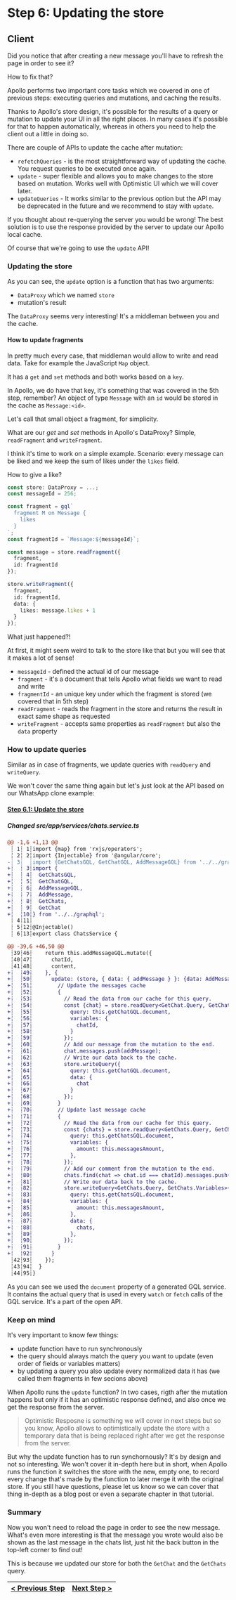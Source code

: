 # Step 6: Updating the store

[//]: # (head-end)


## Client

Did you notice that after creating a new message you'll have to refresh the page in order to see it?

How to fix that?

Apollo performs two important core tasks which we covered in one of previous steps: executing queries and mutations, and caching the results.

Thanks to Apollo's store design, it's possible for the results of a query or mutation to update your UI in all the right places. In many cases it's possible for that to happen automatically, whereas in others you need to help the client out a little in doing so.

There are couple of APIs to update the cache after mutation:

- `refetchQueries` - is the most straightforward way of updating the cache. You request queries to be executed once again.
- `update` - super flexible and allows you to make changes to the store based on mutation. Works well with Optimistic UI which we will cover later.
- `updateQueries` - It works similar to the previous option but the API may be deprecated in the future and we recommend to stay with `update`.

If you thought about re-querying the server you would be wrong! The best solution is to use the response provided by the server to update our Apollo local cache.

Of course that we're going to use the `update` API!

### Updating the store

As you can see, the `update` option is a function that has two arguments:

- `DataProxy` which we named `store`
- mutation's result

The `DataProxy` seems very interesting! It's a middleman between you and the cache.

#### How to update fragments

In pretty much every case, that middleman would allow to write and read data. Take for example the JavaScript `Map` object.

It has a `get` and `set` methods and both works based on a `key`.

In Apollo, we do have that key, it's something that was covered in the 5th step, remember? An object of type `Message` with an `id` would be stored in the cache as `Message:<id>`.

Let's call that small object a fragment, for simplicity.

What are our _get_ and _set_ methods in Apollo's DataProxy? Simple, `readFragment` and `writeFragment`.

I think it's time to work on a simple example. Scenario: every message can be liked and we keep the sum of likes under the `likes` field.

How to give a like?

```typescript
const store: DataProxy = ...;
const messageId = 256;

const fragment = gql`
  fragment M on Message {
    likes
  }
`;
const fragmentId = `Message:${messageId}`;

const message = store.readFragment({
  fragment,
  id: fragmentId
});

store.writeFragment({
  fragment,
  id: fragmentId,
  data: {
    likes: message.likes + 1
  }
});
```

What just happened?!

At first, it might seem weird to talk to the store like that but you will see that it makes a lot of sense!

 - `messageId` - defined the actual id of our message
 - `fragment` - it's a document that tells Apollo what fields we want to read and write
 - `fragmentId` - an unique key under which the fragment is stored (we covered that in 5th step)
 - `readFragment` - reads the fragment in the store and returns the result in exact same shape as requested
 - `writeFragment` - accepts same properties as `readFragment` but also the `data` property

### How to update queries

Similar as in case of fragments, we update queries with `readQuery` and `writeQuery`.

We won't cover the same thing again but let's just look at the API based on our WhatsApp clone example:

[{]: <helper> (diffStep "6.1" module="client")

#### [Step 6.1: Update the store](https://github.com/Urigo/WhatsApp-Clone-Client-Angular/commit/764200d)

##### Changed src&#x2F;app&#x2F;services&#x2F;chats.service.ts
```diff
@@ -1,6 +1,13 @@
 ┊ 1┊ 1┊import {map} from 'rxjs/operators';
 ┊ 2┊ 2┊import {Injectable} from '@angular/core';
-┊ 3┊  ┊import {GetChatsGQL, GetChatGQL, AddMessageGQL} from '../../graphql';
+┊  ┊ 3┊import {
+┊  ┊ 4┊  GetChatsGQL,
+┊  ┊ 5┊  GetChatGQL,
+┊  ┊ 6┊  AddMessageGQL,
+┊  ┊ 7┊  AddMessage,
+┊  ┊ 8┊  GetChats,
+┊  ┊ 9┊  GetChat
+┊  ┊10┊} from '../../graphql';
 ┊ 4┊11┊
 ┊ 5┊12┊@Injectable()
 ┊ 6┊13┊export class ChatsService {
```
```diff
@@ -39,6 +46,50 @@
 ┊39┊46┊    return this.addMessageGQL.mutate({
 ┊40┊47┊      chatId,
 ┊41┊48┊      content,
+┊  ┊49┊    }, {
+┊  ┊50┊      update: (store, { data: { addMessage } }: {data: AddMessage.Mutation}) => {
+┊  ┊51┊        // Update the messages cache
+┊  ┊52┊        {
+┊  ┊53┊          // Read the data from our cache for this query.
+┊  ┊54┊          const {chat} = store.readQuery<GetChat.Query, GetChat.Variables>({
+┊  ┊55┊            query: this.getChatGQL.document,
+┊  ┊56┊            variables: {
+┊  ┊57┊              chatId,
+┊  ┊58┊            }
+┊  ┊59┊          });
+┊  ┊60┊          // Add our message from the mutation to the end.
+┊  ┊61┊          chat.messages.push(addMessage);
+┊  ┊62┊          // Write our data back to the cache.
+┊  ┊63┊          store.writeQuery({
+┊  ┊64┊            query: this.getChatGQL.document,
+┊  ┊65┊            data: {
+┊  ┊66┊              chat
+┊  ┊67┊            }
+┊  ┊68┊          });
+┊  ┊69┊        }
+┊  ┊70┊        // Update last message cache
+┊  ┊71┊        {
+┊  ┊72┊          // Read the data from our cache for this query.
+┊  ┊73┊          const {chats} = store.readQuery<GetChats.Query, GetChats.Variables>({
+┊  ┊74┊            query: this.getChatsGQL.document,
+┊  ┊75┊            variables: {
+┊  ┊76┊              amount: this.messagesAmount,
+┊  ┊77┊            },
+┊  ┊78┊          });
+┊  ┊79┊          // Add our comment from the mutation to the end.
+┊  ┊80┊          chats.find(chat => chat.id === chatId).messages.push(addMessage);
+┊  ┊81┊          // Write our data back to the cache.
+┊  ┊82┊          store.writeQuery<GetChats.Query, GetChats.Variables>({
+┊  ┊83┊            query: this.getChatsGQL.document,
+┊  ┊84┊            variables: {
+┊  ┊85┊              amount: this.messagesAmount,
+┊  ┊86┊            },
+┊  ┊87┊            data: {
+┊  ┊88┊              chats,
+┊  ┊89┊            },
+┊  ┊90┊          });
+┊  ┊91┊        }
+┊  ┊92┊      }
 ┊42┊93┊    });
 ┊43┊94┊  }
 ┊44┊95┊}
```

[}]: #

As you can see we used the `document` property of a generated GQL service. It contains the actual query that is used in every `watch` or `fetch` calls of the GQL service. It's a part of the open API.

### Keep on mind

It's very important to know few things:

- update function have to run synchronously
- the query should always match the query you want to update (even order of fields or variables matters)
- by updating a query you also update every normalized data it has (we called them fragments in few secions above)

When Apollo runs the `update` function? In two cases, rigth after the mutation happens but only if it has an optimistic response defined, and also once we get the response from the server.

> Optimistic Resposne is something we will cover in next steps but so you know, Apollo allows to optimistically update the store with a temporary data that is being replaced right after we get the response from the server.

But why the update function has to run synchornously? It's by design and not so interesting. We won't cover it in-depth here but in short, when Apollo runs the function it switches the store with the new, empty one, to record every change that's made by the function to later merge it with the original store. If you still have questions, please let us know so we can cover that thing in-depth as a blog post or even a separate chapter in that tutorial.

### Summary

Now you won't need to reload the page in order to see the new message. What's even more interesting is that the message you wrote would also be shown as the last message in the chats list, just hit the back button in the top-left corner to find out!

This is because we updated our store for both the `GetChat` and the `GetChats` query.


[//]: # (foot-start)

[{]: <helper> (navStep)

| [< Previous Step](https://github.com/Urigo/whatsapp-textrepo-angularcli-express/tree/master@2.0.0/.tortilla/manuals/views/step5.md) | [Next Step >](https://github.com/Urigo/whatsapp-textrepo-angularcli-express/tree/master@2.0.0/.tortilla/manuals/views/step7.md) |
|:--------------------------------|--------------------------------:|

[}]: #
